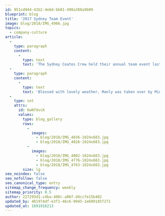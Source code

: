 ```yaml
---
id: 951cd944-42b2-4e6d-bb01-498a388a9b09
blueprint: blog
title: '2017 Sydney Team Event'
image: blog/2018/IMG_4966.jpg
topics:
  - company-culture
article:
  -
    type: paragraph
    content:
      -
        type: text
        text: 'The Sydney Coates Crew held their annual team event last Friday, welcoming 30 new faces to the tradition. The amazing day was filled with fun, laughter, costumes, good food, a few drinks and of course – a lot of team bonding!'
  -
    type: paragraph
    content:
      -
        type: text
        text: 'Blessed with lovely weather, Manly was taken over by Minions, Dalmations, Pirates and more to complete the given task of creating short films. The Sydney Team undeniably had a blast and can’t wait for the event next year!'
  -
    type: set
    attrs:
      id: 6wN7dvcK
      values:
        type: blog_gallery
        rows:
          -
            images: 
              - blog/2018/IMG_4836-1024x683.jpg
              - blog/2018/IMG_4826-1024x683.jpg
          -
            images:
              - blog/2018/IMG_4802-1024x683.jpg
              - blog/2018/IMG_4776-1024x683.jpg
              - blog/2018/IMG_4763-1024x683.jpg 
        size: lg
seo_noindex: false
seo_nofollow: false
seo_canonical_type: entry
sitemap_change_frequency: weekly
sitemap_priority: 0.5
author: 227293d1-c4ba-400c-a06f-d4ccfe15b482
updated_by: 481974df-e3f1-46c6-9945-1e609185f271
updated_at: 1691916213
---
```

